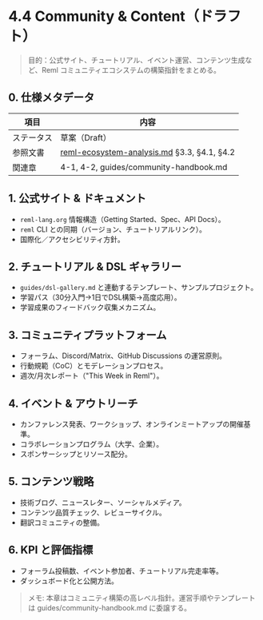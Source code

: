 # 4.4 Community & Content（ドラフト）

> 目的：公式サイト、チュートリアル、イベント運営、コンテンツ生成など、Reml コミュニティエコシステムの構築指針をまとめる。

## 0. 仕様メタデータ

| 項目 | 内容 |
| --- | --- |
| ステータス | 草案（Draft） |
| 参照文書 | [reml-ecosystem-analysis.md](reml-ecosystem-analysis.md) §3.3, §4.1, §4.2 |
| 関連章 | 4-1, 4-2, guides/community-handbook.md |

## 1. 公式サイト & ドキュメント

- `reml-lang.org` 情報構造（Getting Started、Spec、API Docs）。
- `reml` CLI との同期（バージョン、チュートリアルリンク）。
- 国際化／アクセシビリティ方針。

## 2. チュートリアル & DSL ギャラリー

- `guides/dsl-gallery.md` と連動するテンプレート、サンプルプロジェクト。
- 学習パス（30分入門→1日でDSL構築→高度応用）。
- 学習成果のフィードバック収集メカニズム。

## 3. コミュニティプラットフォーム

- フォーラム、Discord/Matrix、GitHub Discussions の運営原則。
- 行動規範（CoC）とモデレーションプロセス。
- 週次/月次レポート（"This Week in Reml"）。

## 4. イベント & アウトリーチ

- カンファレンス発表、ワークショップ、オンラインミートアップの開催基準。
- コラボレーションプログラム（大学、企業）。
- スポンサーシップとリソース配分。

## 5. コンテンツ戦略

- 技術ブログ、ニュースレター、ソーシャルメディア。
- コンテンツ品質チェック、レビューサイクル。
- 翻訳コミュニティの整備。

## 6. KPI と評価指標

- フォーラム投稿数、イベント参加者、チュートリアル完走率等。
- ダッシュボード化と公開方法。

> メモ: 本章はコミュニティ構築の高レベル指針。運営手順やテンプレートは guides/community-handbook.md に委譲する。

